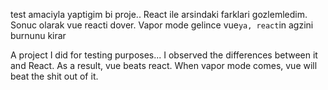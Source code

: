 test amaciyla yaptigim bi proje.. React ile arsindaki farklari gozlemledim. Sonuc olarak vue reacti dover. Vapor mode gelince vue`ya, react`in agzini burnunu kirar

A project I did for testing purposes... I observed the differences between it and React. As a result, vue beats react. When vapor mode comes, vue will beat the shit out of it.
